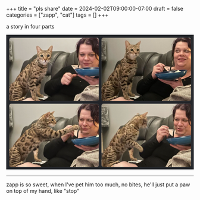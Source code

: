 +++
title = "pls share"
date = 2024-02-02T09:00:00-07:00
draft = false
categories = ["zapp", "cat"]
tags = []
+++

a story in four parts

![](./share.png)

-----

zapp is so sweet, when I've pet him too much, no bites, he'll just put a paw on top of my hand, like "stop"